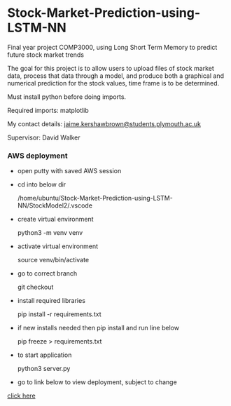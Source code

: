 # Stock-Market-Prediction-using-LSTM-NN
Final year project COMP3000, using Long Short Term Memory to predict future stock market trends

The goal for this project is to allow users to upload files of stock market data, process that data through a model, 
and produce both a graphical and numerical prediction for the stock values, time frame is to be determined.

Must install python before doing imports.

Required imports: matplotlib

My contact details: jaime.kershawbrown@students.plymouth.ac.uk

Supervisor: David Walker

### AWS deployment


- open putty with saved AWS session

- cd into below dir	

  /home/ubuntu/Stock-Market-Prediction-using-LSTM-NN/StockModel2/.vscode

- create virtual environment

  python3 -m venv venv

- activate virtual environment

  source venv/bin/activate

- go to correct branch

  git checkout <correct branch>

- install required libraries

  pip install -r requirements.txt

- if new installs needed then pip install and run line below

  pip freeze > requirements.txt 

- to start application

  python3 server.py 

- go to link below to view deployment, subject to change

[click here](ec2-54-201-179-80.us-west-2.compute.amazonaws.com:5000)

